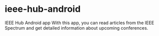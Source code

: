 # ieee-hub-android
IEEE Hub Android app
With this app, you can read articles from the IEEE Spectrum and get detailed information about upcoming conferences.
